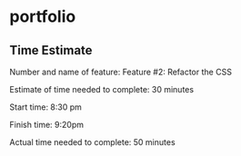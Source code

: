 # portfolio

## Time Estimate

Number and name of feature: Feature #2: Refactor the CSS

Estimate of time needed to complete: 30 minutes

Start time: 8:30 pm

Finish time: 9:20pm

Actual time needed to complete: 50 minutes